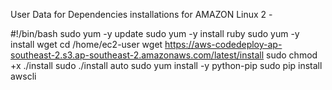 User Data for Dependencies installations for AMAZON Linux 2 -

#!/bin/bash
sudo yum -y update
sudo yum -y install ruby
sudo yum -y install wget
cd /home/ec2-user
wget https://aws-codedeploy-ap-southeast-2.s3.ap-southeast-2.amazonaws.com/latest/install
sudo chmod +x ./install
sudo ./install auto
sudo yum install -y python-pip
sudo pip install awscli





